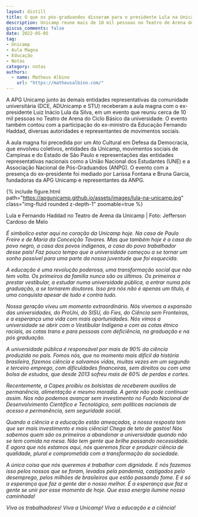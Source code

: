 ```yaml
---
layout: distill
title: O que os pós-graduandos disseram para o presidente Lula na Unicamp
description: Unicamp reune mais de 10 mil pessoas no Teatro de Arena do Ciclo Básico para receber Lula
giscus_comments: false
date: 2022-05-05
tag:
- Unicamp
- Aula Magna
- Educação
- Notas
category: notas
authors:
  - name: Matheus Albino
    url: "https://matheusalbino.com/"
---
```


A APG Unicamp junto às demais entidades representativas da comunidade universitária (DCE, ADUnicamp e STU) receberam a aula magna com o ex-presidente Luiz Inácio Lula da Silva, em um evento que reuniu cerca de 10 mil pessoas no Teatro de Arena do Ciclo Básico da universidade. O evento também contou com a participação do ex-ministro da Educação Fernando Haddad, diversas autoridades e representantes de movimentos sociais. 

A aula magna foi precedida por um Ato Cultural em Defesa da Democracia, que envolveu coletivos, entidades da Unicamp, movimentos sociais de Campinas e do Estado de São Paulo e representações das entidades representativas nacionais como a União Nacional dos Estudantes (UNE) e a Associação Nacional de Pós-Graduandos (ANPG). O evento com a presença do ex-presidente foi mediado por Larissa Fontana e Bruna Garcia, fundadoras da APG Unicamp e representantes da ANPG. 

{% include figure.html path="https://apgunicamp.github.io/assets/images/lula-na-unicamp.jpg" class="img-fluid rounded z-depth-1" zoomable=true %}
<figcaption class="caption"> Lula e Fernando Haddad no Teatro de Arena da Unicamp | Foto: Jefferson Cardoso de Melo</figcaption>

*É simbolico estar aqui no coração da Unicamp hoje. Na casa de Paulo Freire e de Maria da Conceição Tavares. Mas que também hoje é a casa do povo negro, a casa dos povos indígenas, a casa do povo trabalhador desse país! Faz pouco tempo que a universidade começou a se tornar um sonho possível para uma parte da nossa juventude que foi esquecida.*

*A educação é uma revolução poderosa, uma transformação social que não tem volta. Os primeiros da família nunca são os últimos. Os primeiros a prestar vestibular, a estudar numa universidade pública, a entrar numa pós graduação, a se tornarem doutores. Isso pra nós não é apenas um título, é uma conquista apesar de tudo e contra tudo.*

*Nossa geração viveu um momento extraordinário. Nós vivemos a expansão das universidades, do ProUni, do SISU, do Fies, do Ciência sem Fronteiras, e a esperança uma vida com mais oportunidades. Nós vimos a universidade se abrir com o Vestibular Indígena e com as cotas étnico raciais, as cotas trans e para pessoas com deficiência, na graduação e na pós graduação.*

*A universidade pública é responsável por mais de 90% da ciência produzida no país. Fomos nós, que no momento mais difícil da história brasileira, fizemos ciência e salvamos vidas, muitas vezes em um segundo e terceiro emprego, com dificuldades financeiras, sem direitos ou com uma bolsa de estudos, que desde 2013 sofreu mais de 60% de perdas e cortes.*

*Recentemente, a Capes proibiu os bolsistas de receberem auxílios de permanência, alimentação e mesmo moradia. A gente não pode continuar assim. Nos não podemos avançar sem investimento no Fundo Nacional de Desenvolvimento Científico e Tecnológico, sem políticas nacionais de acesso e permanência, sem seguridade social.*

*Quando a ciência e a educação estão ameaçadas, a nossa resposta tem que ser mais investimento e mais ciência! Chega de teto de gastos! Nós sabemos quem são os primeiros a abandonar a universidade quando não se tem comida na mesa. Não tem gente que brilhe passando necessidade. E agora que nós estamos aqui, nós queremos ficar e produzir ciência de qualidade, plural e comprometida com a transformação da sociedade.*

*A única coisa que nós queremos é trabalhar com dignidade. E nós fazemos isso pelos nossos que se foram, levados pela pandemia, castigados pelo desemprego, pelos milhões de brasileiros que estão passando fome. E é só a esperança que faz a gente dar o nosso melhor. É a esperança que faz a gente se unir por esse momento de hoje. Que essa energia ilumine nossa caminhada!*

*Viva os trabalhadores! Viva a Unicamp! Viva a educação e a ciência!*

